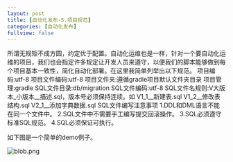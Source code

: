 ```yaml
---
layout: post
title: [自动化发布-5.项目规范]
categories: [自动化发布]
fullview: false
---
```

所谓无规矩不成方圆，约定优于配置。自动化运维也是一样，针对一个要自动化运维的项目，我们也会指定许多规定让开发人员来遵守，以便我们的脚本能够做到每个项目基本一致性，简化自动化部署。在这里我简单列举出以下规范。
项目编码:utf-8 项目文件编码:utf-8 项目文件夹:遵循gradle项目默认文件夹目录 项目管理:gradle SQL文件目录:db/migration SQL文件编码:utf-8 SQL文件名规则:V大版本_小版本__描述.sql，版本号必须保持连续。如 V1_1__新建表.sql V1_2__修改表结构.sql V2_1__添加字典数据.sql SQL文件编写注意事项 1.DDL和DML语言不能在同一个文件中。 2.SQL文件中不需要手工编写提交回滚操作。 3.SQL必须遵守标准SQL规范。 4.SQL必须保证可执行。

如下图是一个简单的demo例子。

![blob.png](http://file.ctosb.com/upload/image/20170327/1490594093761014128.png "1490594093761014128.png")
